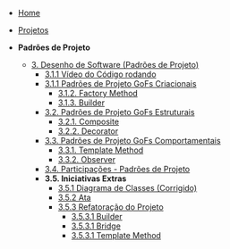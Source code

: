 <!-- docs/_sidebar.md -->

- [Home](/docs)
- [Projetos](/docs/Projeto/Projeto.md)

- **Padrões de Projeto**
  - [3. Desenho de Software (Padrões de Projeto)](/docs/PadroesDeProjeto/3.PadroesDeProjeto.md)
    - [3.1.1 Vídeo do Código rodando](PadroesDeProjeto/3.5.3.Video_codigo.md)
    - [3.1.1 Padrões de Projeto GoFs Criacionais](PadroesDeProjeto/3.1.GoFsCriacionais.md)
      - [3.1.2. Factory Method](PadroesDeProjeto/3.1.2.FactoryMethod.md)
      - [3.1.3. Builder](PadroesDeProjeto/3.1.3.Builder.md)
    - [3.2. Padrões de Projeto GoFs Estruturais](PadroesDeProjeto/3.2.GoFsEstruturais.md)
      - [3.2.1. Composite](PadroesDeProjeto/3.2.1.Composite.md)
      - [3.2.2. Decorator](PadroesDeProjeto/3.2.2.Decorator.md)
    - [3.3. Padrões de Projeto GoFs Comportamentais](PadroesDeProjeto/3.3.GoFsComportamentais.md)
      - [3.3.1. Template Method](PadroesDeProjeto/3.3.1.TemplateMethod.md)
      - [3.3.2. Observer](PadroesDeProjeto/3.3.2.Observer.md)
    - [3.4. Participações - Padrões de Projeto](PadroesDeProjeto/3.4.ParticipacoesPadroes.md)
    - **3.5. Iniciativas Extras**
      - [3.5.1 Diagrama de Classes (Corrigido)](PadroesDeProjeto/3.5.1.Diagramadeclasses.md)
      - [3.5.2 Ata](PadroesDeProjeto/3.5.2.Ata.md)
      - [3.5.3 Refatoração do Projeto](refatoracaoProjeto/3.5.4.refatoracaoExtra.md)
        - [3.5.3.1 Builder](refatoracaoProjeto/3.5.4.1.Builder.md)
        - [3.5.3.1 Bridge](refatoracaoProjeto/3.5.4.2.Bridge.md)
        - [3.5.3.1 Template Method](refatoracaoProjeto/3.5.4.3.TemplateMethod.md)
     
      
